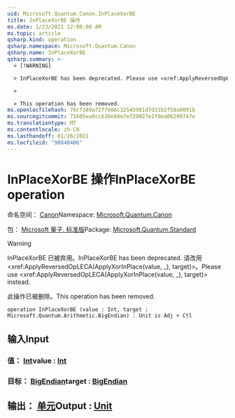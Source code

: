 ```yaml
---
uid: Microsoft.Quantum.Canon.InPlaceXorBE
title: InPlaceXorBE 操作
ms.date: 1/23/2021 12:00:00 AM
ms.topic: article
qsharp.kind: operation
qsharp.namespace: Microsoft.Quantum.Canon
qsharp.name: InPlaceXorBE
qsharp.summary: >-
  > [!WARNING]

  > InPlaceXorBE has been deprecated. Please use <xref:ApplyReversedOpLECA(ApplyXorInPlace(value, _), target)> instead.

  >

  > This operation has been removed.
ms.openlocfilehash: 76cf389a72f7606c32545981d7d31b2f58a0091b
ms.sourcegitcommit: 71605ea9cc630e84e7ef29027e1f0ea06299747e
ms.translationtype: MT
ms.contentlocale: zh-CN
ms.lasthandoff: 01/26/2021
ms.locfileid: "98840406"
---
```

# <a name="inplacexorbe-operation"></a><span data-ttu-id="d0ca3-102">InPlaceXorBE 操作</span><span class="sxs-lookup"><span data-stu-id="d0ca3-102">InPlaceXorBE operation</span></span>

<span data-ttu-id="d0ca3-103">命名空间： [Canon](xref:Microsoft.Quantum.Canon)</span><span class="sxs-lookup"><span data-stu-id="d0ca3-103">Namespace: [Microsoft.Quantum.Canon](xref:Microsoft.Quantum.Canon)</span></span>

<span data-ttu-id="d0ca3-104">包： [Microsoft 量子. 标准版](https://nuget.org/packages/Microsoft.Quantum.Standard)</span><span class="sxs-lookup"><span data-stu-id="d0ca3-104">Package: [Microsoft.Quantum.Standard](https://nuget.org/packages/Microsoft.Quantum.Standard)</span></span>


> [!WARNING]
> <span data-ttu-id="d0ca3-105">InPlaceXorBE 已被弃用。</span><span class="sxs-lookup"><span data-stu-id="d0ca3-105">InPlaceXorBE has been deprecated.</span></span> <span data-ttu-id="d0ca3-106">请改用 <xref:ApplyReversedOpLECA(ApplyXorInPlace(value, _), target)>。</span><span class="sxs-lookup"><span data-stu-id="d0ca3-106">Please use <xref:ApplyReversedOpLECA(ApplyXorInPlace(value, _), target)> instead.</span></span>
>
> <span data-ttu-id="d0ca3-107">此操作已被删除。</span><span class="sxs-lookup"><span data-stu-id="d0ca3-107">This operation has been removed.</span></span>



```qsharp
operation InPlaceXorBE (value : Int, target : Microsoft.Quantum.Arithmetic.BigEndian) : Unit is Adj + Ctl
```


## <a name="input"></a><span data-ttu-id="d0ca3-108">输入</span><span class="sxs-lookup"><span data-stu-id="d0ca3-108">Input</span></span>

### <a name="value--int"></a><span data-ttu-id="d0ca3-109">值： [Int](xref:microsoft.quantum.lang-ref.int)</span><span class="sxs-lookup"><span data-stu-id="d0ca3-109">value : [Int](xref:microsoft.quantum.lang-ref.int)</span></span>




### <a name="target--bigendian"></a><span data-ttu-id="d0ca3-110">目标： [BigEndian](xref:Microsoft.Quantum.Arithmetic.BigEndian)</span><span class="sxs-lookup"><span data-stu-id="d0ca3-110">target : [BigEndian](xref:Microsoft.Quantum.Arithmetic.BigEndian)</span></span>





## <a name="output--unit"></a><span data-ttu-id="d0ca3-111">输出： [单元](xref:microsoft.quantum.lang-ref.unit)</span><span class="sxs-lookup"><span data-stu-id="d0ca3-111">Output : [Unit](xref:microsoft.quantum.lang-ref.unit)</span></span>

